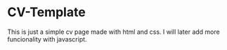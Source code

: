 # CV-Template
This is just a simple cv page made with html and css. I will later add more funcionality with javascript.
